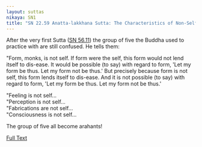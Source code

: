 ```yaml
---
layout: suttas
nikaya: SN1
title: "SN 22.59 Anatta-lakkhana Sutta: The Characteristics of Non-Self"
---
```


After the very first Sutta ([SN 56.11](https://www.dhammatalks.org/suttas/SN/SN56_11.html)) the group of five the Buddha used to practice with are still confused. He tells them:  

"Form, monks, is not self. If form were the self, this form would not lend itself to dis-ease. It would be possible (to say) with regard to form, 'Let my form be thus. Let my form not be thus.' But precisely because form is not self, this form lends itself to dis-ease. And it is not possible (to say) with regard to form, 'Let my form be thus. Let my form not be thus.'

"Feeling is not self...  
"Perception is not self...  
"Fabrications are not self...  
"Consciousness is not self...


The group of five all become arahants!

[Full Text](https://www.dhammatalks.org/suttas/SN/SN22_59.html)
